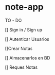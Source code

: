 # note-app


TO - DO

[] Sign in / Sign up

[] Autenticar Usuarios

[]Crear Notas

[] Almacenarlos en BD

[] Reques Notas

